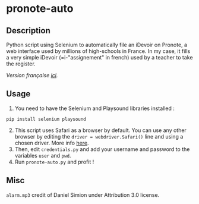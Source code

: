 # pronote-auto
## Description
Python script using Selenium to automatically file an iDevoir on Pronote, a web interface used by millions of high-schools in France. In my case, it fills a very simple iDevoir (=i-"assignement" in french) used by a teacher to take the register.

*Version française [ici](https://github.com/ulyssecrn/pronote-auto/blob/master/README_FR.md).*
## Usage
1. You need to have the Selenium and Playsound libraries installed :
```
pip install selenium playsound
```
2. This script uses Safari as a browser by default. You can use any other browser by editing the `driver = webdriver.Safari()` line and using a chosen driver. More info [here](https://www.selenium.dev/documentation/en/webdriver/driver_requirements/).
3. Then, edit `credentials.py` and add your username and password to the variables `user` and `pwd`.
4. Run `pronote-auto.py` and profit !

## Misc
`alarm.mp3` credit of Daniel Simion under Attribution 3.0 license.
